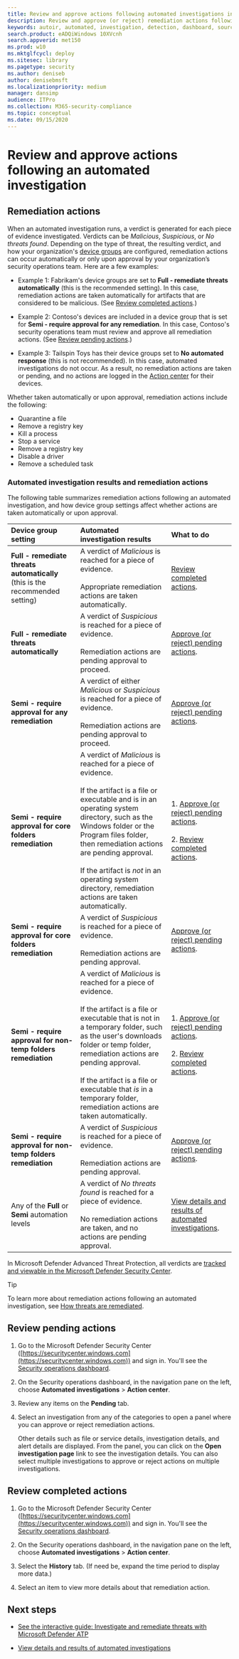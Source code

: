 ```yaml
---
title: Review and approve actions following automated investigations in the Microsoft Defender Security Center
description: Review and approve (or reject) remediation actions following an automated investigation.
keywords: autoir, automated, investigation, detection, dashboard, source, threat types, id, tags, devices, duration, filter export
search.product: eADQiWindows 10XVcnh
search.appverid: met150
ms.prod: w10
ms.mktglfcycl: deploy
ms.sitesec: library
ms.pagetype: security
ms.author: deniseb
author: denisebmsft
ms.localizationpriority: medium
manager: dansimp
audience: ITPro
ms.collection: M365-security-compliance 
ms.topic: conceptual
ms.date: 09/15/2020
---
```


# Review and approve actions following an automated investigation

## Remediation actions

When an automated investigation runs, a verdict is generated for each piece of evidence investigated. Verdicts can be *Malicious*, *Suspicious*, or *No threats found*. Depending on the type of threat, the resulting verdict, and how your organization's [device groups](https://docs.microsoft.com/windows/security/threat-protection/microsoft-defender-atp/machine-groups) are configured, remediation actions can occur automatically or only upon approval by your organization’s security operations team. Here are a few examples:

- Example 1: Fabrikam's device groups are set to **Full - remediate threats automatically** (this is the recommended setting). In this case, remediation actions are taken automatically for artifacts that are considered to be malicious. (See [Review completed actions](#review-completed-actions).)

- Example 2: Contoso's devices are included in a device group that is set for **Semi - require approval for any remediation**. In this case, Contoso's security operations team must review and approve all remediation actions. (See [Review pending actions](#review-pending-actions).)

- Example 3: Tailspin Toys has their device groups set to **No automated response** (this is not recommended). In this case, automated investigations do not occur. As a result, no remediation actions are taken or pending, and no actions are logged in the [Action center](https://docs.microsoft.com/windows/security/threat-protection/microsoft-defender-atp/auto-investigation-action-center#the-action-center) for their devices.

Whether taken automatically or upon approval, remediation actions include the following:
- Quarantine a file
- Remove a registry key 
- Kill a process 
- Stop a service 
- Remove a registry key 
- Disable a driver 
- Remove a scheduled task

### Automated investigation results and remediation actions

The following table summarizes remediation actions following an automated investigation, and how device group settings affect whether actions are taken automatically or upon approval. 

|Device group setting | Automated investigation results | What to do |
|:---|:---|:---|
|**Full - remediate threats automatically** (this is the recommended setting) |A verdict of *Malicious* is reached for a piece of evidence. <br/><br/>Appropriate remediation actions are taken automatically. |[Review completed actions](#review-completed-actions). |
|**Full - remediate threats automatically** |A verdict of *Suspicious* is reached for a piece of evidence. <br/><br/>Remediation actions are pending approval to proceed. | [Approve (or reject) pending actions](#review-pending-actions). |
|**Semi - require approval for any remediation**  |A verdict of either *Malicious* or *Suspicious* is reached for a piece of evidence. <br/><br/>Remediation actions are pending approval to proceed.  |[Approve (or reject) pending actions](#review-pending-actions). |
|**Semi - require approval for core folders remediation** |A verdict of *Malicious* is reached for a piece of evidence. <br/><br/>If the artifact is a file or executable and is in an operating system directory, such as the Windows folder or the Program files folder, then remediation actions are pending approval. <br/><br/>If the artifact is *not* in an operating system directory, remediation actions are taken automatically. |1. [Approve (or reject) pending actions](#review-pending-actions).<br/><br/>2. [Review completed actions](#review-completed-actions). |
|**Semi - require approval for core folders remediation** |A verdict of *Suspicious* is reached for a piece of evidence. <br/><br/>Remediation actions are pending approval.  |[Approve (or reject) pending actions](#review-pending-actions).|
|**Semi - require approval for non-temp folders remediation** |A verdict of *Malicious* is reached for a piece of evidence. <br/><br/>If the artifact is a file or executable that is not in a temporary folder, such as the user's downloads folder or temp folder, remediation actions are pending approval. <br/><br/>If the artifact is a file or executable that *is* in a temporary folder, remediation actions are taken automatically.  |1. [Approve (or reject) pending actions](#review-pending-actions).<br/><br/>2. [Review completed actions](#review-completed-actions).  |
|**Semi - require approval for non-temp folders remediation** |A verdict of *Suspicious* is reached for a piece of evidence. <br/><br/>Remediation actions are pending approval. |[Approve (or reject) pending actions](#review-pending-actions).  | 
|Any of the **Full** or **Semi** automation levels |A verdict of *No threats found* is reached for a piece of evidence. <br/><br/>No remediation actions are taken, and no actions are pending approval. |[View details and results of automated investigations](https://docs.microsoft.com/windows/security/threat-protection/microsoft-defender-atp/auto-investigation-action-center). |

In Microsoft Defender Advanced Threat Protection, all verdicts are [tracked and viewable in the Microsoft Defender Security Center](#review-completed-actions).

> [!TIP]
> To learn more about remediation actions following an automated investigation, see [How threats are remediated](https://docs.microsoft.com/windows/security/threat-protection/microsoft-defender-atp/automated-investigations#how-threats-are-remediated). 


## Review pending actions

1. Go to the Microsoft Defender Security Center ([https://securitycenter.windows.com](https://securitycenter.windows.com)) and sign in. You'll see the [Security operations dashboard](https://docs.microsoft.com/windows/security/threat-protection/microsoft-defender-atp/security-operations-dashboard).

2. On the Security operations dashboard, in the navigation pane on the left, choose **Automated investigations** > **Action center**.

3. Review any items on the **Pending** tab. 

4. Select an investigation from any of the categories to open a panel where you can approve or reject remediation actions. 

   Other details such as file or service details, investigation details, and alert details are displayed. From the panel, you can click on the **Open investigation page** link to see the investigation details. You can also select multiple investigations to approve or reject actions on multiple investigations. 

## Review completed actions

1. Go to the Microsoft Defender Security Center ([https://securitycenter.windows.com](https://securitycenter.windows.com)) and sign in. You'll see the [Security operations dashboard](https://docs.microsoft.com/windows/security/threat-protection/microsoft-defender-atp/security-operations-dashboard).

2. On the Security operations dashboard, in the navigation pane on the left, choose **Automated investigations** > **Action center**.

3. Select the **History** tab. (If need be, expand the time period to display more data.)

4. Select an item to view more details about that remediation action.
 
## Next steps

- [See the interactive guide: Investigate and remediate threats with Microsoft Defender ATP](https://aka.ms/MDATP-IR-Interactive-Guide)

- [View details and results of automated investigations](https://docs.microsoft.com/windows/security/threat-protection/microsoft-defender-atp/auto-investigation-action-center)

